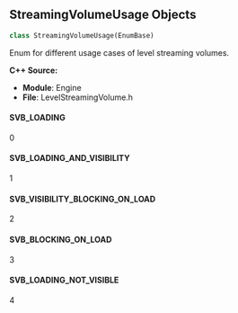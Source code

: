 ## StreamingVolumeUsage Objects

```python
class StreamingVolumeUsage(EnumBase)
```

Enum for different usage cases of level streaming volumes.

**C++ Source:**

- **Module**: Engine
- **File**: LevelStreamingVolume.h

<a id="unreal.StreamingVolumeUsage.SVB_LOADING"></a>

#### SVB_LOADING

0

<a id="unreal.StreamingVolumeUsage.SVB_LOADING_AND_VISIBILITY"></a>

#### SVB_LOADING_AND_VISIBILITY

1

<a id="unreal.StreamingVolumeUsage.SVB_VISIBILITY_BLOCKING_ON_LOAD"></a>

#### SVB_VISIBILITY_BLOCKING_ON_LOAD

2

<a id="unreal.StreamingVolumeUsage.SVB_BLOCKING_ON_LOAD"></a>

#### SVB_BLOCKING_ON_LOAD

3

<a id="unreal.StreamingVolumeUsage.SVB_LOADING_NOT_VISIBLE"></a>

#### SVB_LOADING_NOT_VISIBLE

4

<a id="unreal.CastRayTracedShadow"></a>
